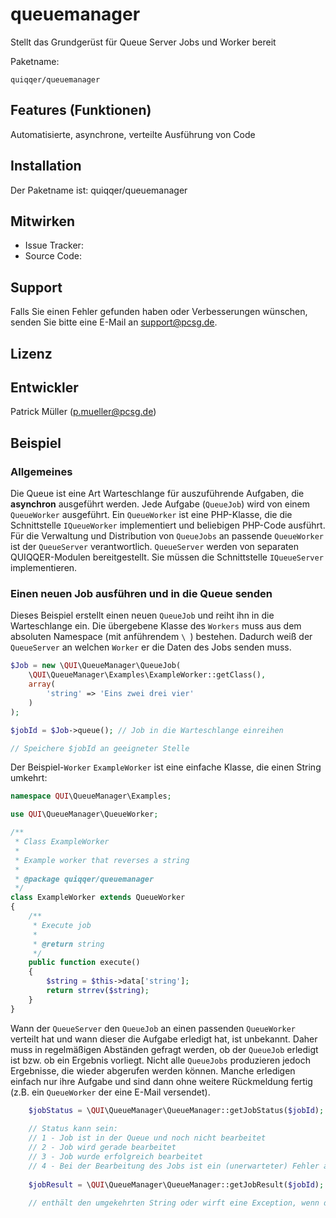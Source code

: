 queuemanager
========

Stellt das Grundgerüst für Queue Server Jobs und Worker bereit

Paketname:

    quiqqer/queuemanager


Features (Funktionen)
--------
Automatisierte, asynchrone, verteilte Ausführung von Code

Installation
------------

Der Paketname ist: quiqqer/queuemanager


Mitwirken
----------

- Issue Tracker: 
- Source Code: 


Support
-------

Falls Sie einen Fehler gefunden haben oder Verbesserungen wünschen,
senden Sie bitte eine E-Mail an support@pcsg.de.


Lizenz
-------


Entwickler
--------

Patrick Müller (p.mueller@pcsg.de)

Beispiel
--------

### Allgemeines

Die Queue ist eine Art Warteschlange für auszuführende Aufgaben, die **asynchron** ausgeführt werden. Jede Aufgabe (`QueueJob`) wird von einem `QueueWorker` ausgeführt. Ein `QueueWorker`
ist eine PHP-Klasse, die die Schnittstelle `IQueueWorker` implementiert und beliebigen PHP-Code ausführt. Für die Verwaltung und Distribution
 von `QueueJobs` an passende `QueueWorker` ist der `QueueServer` verantwortlich. `QueueServer` werden von separaten QUIQQER-Modulen
 bereitgestellt. Sie müssen die Schnittstelle `IQueueServer` implementieren.

### Einen neuen Job ausführen und in die Queue senden

Dieses Beispiel erstellt einen neuen `QueueJob` und reiht ihn in die Warteschlange ein. Die übergebene Klasse des `Workers`
muss aus dem absoluten Namespace (mit anführendem `\ `) bestehen. Dadurch weiß der `QueueServer` an welchen `Worker` er die Daten
des Jobs senden muss.

```php
$Job = new \QUI\QueueManager\QueueJob(
    \QUI\QueueManager\Examples\ExampleWorker::getClass(),
    array(
        'string' => 'Eins zwei drei vier'
    )
);

$jobId = $Job->queue(); // Job in die Warteschlange einreihen

// Speichere $jobId an geeigneter Stelle
```

Der Beispiel-`Worker` `ExampleWorker` ist eine einfache Klasse, die einen String umkehrt:

```php
namespace QUI\QueueManager\Examples;

use QUI\QueueManager\QueueWorker;

/**
 * Class ExampleWorker
 *
 * Example worker that reverses a string
 *
 * @package quiqqer/queuemanager
 */
class ExampleWorker extends QueueWorker
{
    /**
     * Execute job
     *
     * @return string
     */
    public function execute()
    {
        $string = $this->data['string'];
        return strrev($string);
    }
}
```

Wann der `QueueServer` den `QueueJob` an einen passenden `QueueWorker` verteilt hat und wann dieser die Aufgabe erledigt hat,
ist unbekannt. Daher muss in regelmäßigen Abständen gefragt werden, ob der `QueueJob` erledigt ist bzw. ob ein Ergebnis vorliegt.
Nicht alle `QueueJobs` produzieren jedoch Ergebnisse, die wieder abgerufen werden können. Manche erledigen einfach nur ihre Aufgabe und sind
dann ohne weitere Rückmeldung fertig (z.B. ein `QueueWorker` der eine E-Mail versendet).

```php
    $jobStatus = \QUI\QueueManager\QueueManager::getJobStatus($jobId);
    
    // Status kann sein:
    // 1 - Job ist in der Queue und noch nicht bearbeitet
    // 2 - Job wird gerade bearbeitet
    // 3 - Job wurde erfolgreich bearbeitet
    // 4 - Bei der Bearbeitung des Jobs ist ein (unerwarteter) Fehler aufgetreten - in diesem Fall bitte die Log-Dateien ansehen
    
    $jobResult = \QUI\QueueManager\QueueManager::getJobResult($jobId);
    
    // enthält den umgekehrten String oder wirft eine Exception, wenn der Job noch in Bearbeitung ist oder noch nicht bearbeitet wurde
```